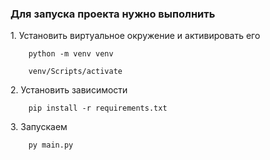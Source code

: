 <h3> Для запуска проекта нужно выполнить </h3>

<p> 1. Установить виртуальное окружение и активировать его </p>   

        python -m venv venv

        venv/Scripts/activate

<p> 2. Установить зависимости </p>

        pip install -r requirements.txt 

<p> 3. Запускаем </p>

        py main.py
        

